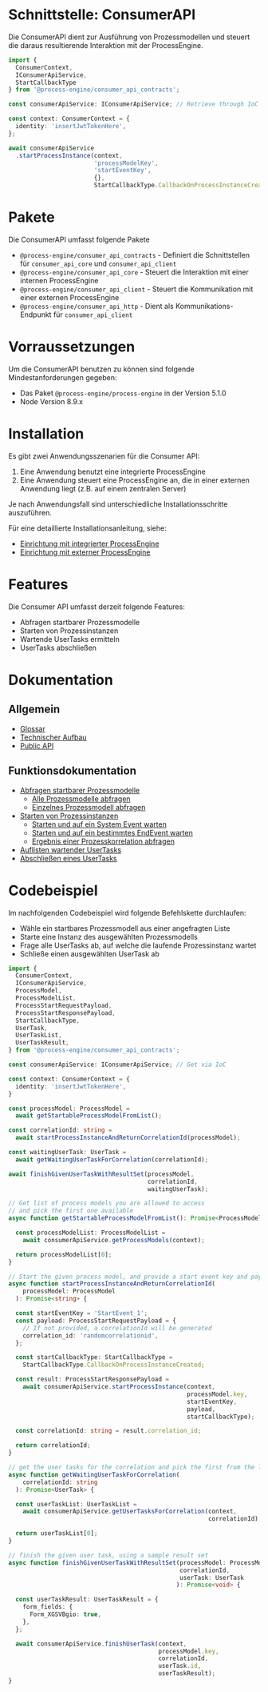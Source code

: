 # Schnittstelle: ConsumerAPI

Die ConsumerAPI dient zur Ausführung von Prozessmodellen und steuert die daraus
resultierende Interaktion mit der ProcessEngine.

```TypeScript
import {
  ConsumerContext,
  IConsumerApiService,
  StartCallbackType
} from '@process-engine/consumer_api_contracts';

const consumerApiService: IConsumerApiService; // Retrieve through IoC

const context: ConsumerContext = {
  identity: 'insertJwtTokenHere',
};

await consumerApiService
  .startProcessInstance(context,
                        'processModelKey',
                        'startEventKey',
                        {},
                        StartCallbackType.CallbackOnProcessInstanceCreated);
```

# Pakete

Die ConsumerAPI umfasst folgende Pakete
- `@process-engine/consumer_api_contracts` - Definiert die Schnittstellen
für `consumer_api_core` und `consumer_api_client`
- `@process-engine/consumer_api_core` - Steuert die Interaktion mit einer
internen ProcessEngine
- `@process-engine/consumer_api_client` - Steuert die Kommunikation mit einer
externen ProcessEngine
- `@process-engine/consumer_api_http` - Dient als Kommunikations-Endpunkt
für `consumer_api_client`

# Vorraussetzungen

Um die ConsumerAPI benutzen zu können sind folgende Mindestanforderungen gegeben:

- Das Paket `@process-engine/process-engine` in der Version 5.1.0
- Node Version 8.9.x

# Installation

Es gibt zwei Anwendungsszenarien für die Consumer API:
1. Eine Anwendung benutzt eine integrierte ProcessEngine
2. Eine Anwendung steuert eine ProcessEngine an, die in einer externen
Anwendung liegt (z.B. auf einem zentralen Server)

Je nach Anwendungsfall sind unterschiedliche Installationsschritte auszuführen.

Für eine detaillierte Installationsanleitung, siehe:
- [Einrichtung mit integrierter ProcessEngine](setup_internal_process_engine.md)
- [Einrichtung mit externer ProcessEngine](setup_external_process_engine.md)

# Features

Die Consumer API umfasst derzeit folgende Features:

* Abfragen startbarer Prozessmodelle
* Starten von Prozessinstanzen
* Wartende UserTasks ermitteln
* UserTasks abschließen

# Dokumentation

## Allgemein
* [Glossar](glossary.md)
* [Technischer Aufbau](consumer-api-structure.md)
* [Public API](public_api.md)

## Funktionsdokumentation
* [Abfragen startbarer Prozessmodelle](list-startable-process-models.md)
  * [Alle Prozessmodelle abfragen](list-startable-process-models.md#alle-prozessmodelle-abfragen)
  * [Einzelnes Prozessmodell abfragen](list-startable-process-models.md#einzelnes-prozessmodell-abfragen)
* [Starten von Prozessinstanzen](start-process-instance.md)
  * [Starten und auf ein System Event warten](start-process-instance.md#starten-und-auf-ein-system-event-warten)
  * [Starten und auf ein bestimmtes EndEvent warten](start-process-instance.md#starten-und-auf-ein-bestimmtes-endevent-warten)
  * [Ergebnis einer Prozesskorrelation abfragen](start-process-instance.md#ergebnis-einer-prozesskorrelation-abfragen)
* [Auflisten wartender UserTasks](list-waiting-usertasks.md)
* [Abschließen eines UserTasks](finish-user-task.md)

# Codebeispiel

Im nachfolgenden Codebeispiel wird folgende Befehlskette durchlaufen:
- Wähle ein startbares Prozessmodell aus einer angefragten Liste
- Starte eine Instanz des ausgewählten Prozessmodells
- Frage alle UserTasks ab, auf welche die laufende Prozessinstanz wartet
- Schließe einen ausgewählten UserTask ab

```TypeScript
import {
  ConsumerContext,
  IConsumerApiService,
  ProcessModel,
  ProcessModelList,
  ProcessStartRequestPayload,
  ProcessStartResponsePayload,
  StartCallbackType,
  UserTask,
  UserTaskList,
  UserTaskResult,
} from '@process-engine/consumer_api_contracts';

const consumerApiService: IConsumerApiService; // Get via IoC

const context: ConsumerContext = {
  identity: 'insertJwtTokenHere',
}

const processModel: ProcessModel =
  await getStartableProcessModelFromList();

const correlationId: string =
  await startProcessInstanceAndReturnCorrelationId(processModel);

const waitingUserTask: UserTask =
  await getWaitingUserTaskForCorrelation(correlationId);

await finishGivenUserTaskWithResultSet(processModel,
                                       correlationId,
                                       waitingUserTask);

// Get list of process models you are allowed to access
// and pick the first one available
async function getStartableProcessModelFromList(): Promise<ProcessModel> {

  const processModelList: ProcessModelList =
    await consumerApiService.getProcessModels(context);

  return processModelList[0];
}

// Start the given process model, and provide a start event key and payload.
async function startProcessInstanceAndReturnCorrelationId(
    processModel: ProcessModel
  ): Promise<string> {

  const startEventKey = 'StartEvent_1';
  const payload: ProcessStartRequestPayload = {
    // If not provided, a correlationId will be generated
    correlation_id: 'randomcorrelationid',
  };

  const startCallbackType: StartCallbackType =
    StartCallbackType.CallbackOnProcessInstanceCreated;

  const result: ProcessStartResponsePayload =
    await consumerApiService.startProcessInstance(context,
                                                  processModel.key,
                                                  startEventKey,
                                                  payload,
                                                  startCallbackType);

  const correlationId: string = result.correlation_id;

  return correlationId;
}

// get the user tasks for the correlation and pick the first from the list
async function getWaitingUserTaskForCorrelation(
    correlationId: string
  ): Promise<UserTask> {

  const userTaskList: UserTaskList =
    await consumerApiService.getUserTasksForCorrelation(context,
                                                        correlationId);

  return userTaskList[0];
}

// finish the given user task, using a sample result set
async function finishGivenUserTaskWithResultSet(processModel: ProcessModel,
                                                correlationId,
                                                userTask: UserTask
                                               ): Promise<void> {

  const userTaskResult: UserTaskResult = {
    form_fields: {
      Form_XGSVBgio: true,
    },
  };

  await consumerApiService.finishUserTask(context,
                                          processModel.key,
                                          correlationId,
                                          userTask.id,
                                          userTaskResult);
}
```
